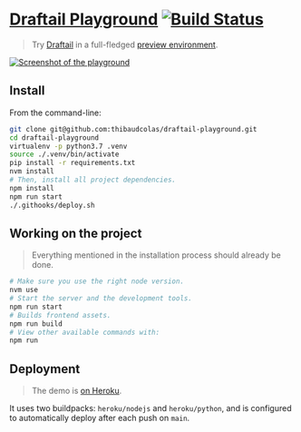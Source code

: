 # [Draftail Playground](http://playground.draftail.org/) [![Build Status](https://travis-ci.com/thibaudcolas/draftail-playground.svg?branch=main)](https://travis-ci.com/thibaudcolas/draftail-playground)

> Try [Draftail](https://www.draftail.org/) in a full-fledged [preview environment](http://playground.draftail.org/).

[![Screenshot of the playground](http://playground.draftail.org/static/draftail-playground-screenshot.png)](http://playground.draftail.org/)

## Install

From the command-line:

```sh
git clone git@github.com:thibaudcolas/draftail-playground.git
cd draftail-playground
virtualenv -p python3.7 .venv
source ./.venv/bin/activate
pip install -r requirements.txt
nvm install
# Then, install all project dependencies.
npm install
npm run start
./.githooks/deploy.sh
```

## Working on the project

> Everything mentioned in the installation process should already be done.

```sh
# Make sure you use the right node version.
nvm use
# Start the server and the development tools.
npm run start
# Builds frontend assets.
npm run build
# View other available commands with:
npm run
```

## Deployment

> The demo is [on Heroku](http://playground.draftail.org/).

It uses two buildpacks: `heroku/nodejs` and `heroku/python`, and is configured to automatically deploy after each push on `main`.
